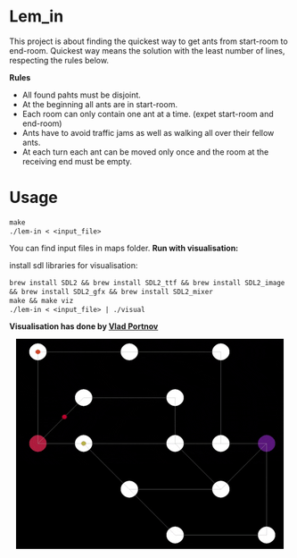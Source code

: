 # Lem_in

This project is about finding the quickest way to get ants from start-room to end-room.
Quickest way means the solution with the least number of lines, respecting the
rules below.

**Rules**

- All found pahts must be disjoint.
- At the beginning all ants are in start-room.
- Each room can only contain one ant at a time. (expet start-room and end-room)
- Ants have to avoid traffic jams as well as walking all over their fellow ants.
- At each turn each ant can be moved only once and the room at the receiving end must be empty.

# Usage

	make
	./lem-in < <input_file>

You can find input files in maps folder.
**Run with visualisation:**
	
install sdl libraries for visualisation:
	
	brew install SDL2 && brew install SDL2_ttf && brew install SDL2_image && brew install SDL2_gfx && brew install SDL2_mixer
	make && make viz
	./lem-in < <input_file> | ./visual

**Visualisation has done by <a target="_blank" href="https://github.com/Sddoo">Vlad Portnov</a>**

<p align="center"><img src="giphy.gif"></p>


